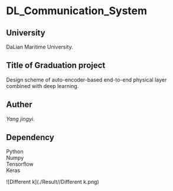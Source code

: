 # DL_Communication_System

## **University** 
DaLian Maritime University.  
## **Title of Graduation project**
Design scheme of auto-encoder-based end-to-end physical layer combined with deep learning.  
## **Auther**
*Yang jingyi*.  
## **Dependency**
Python  
Numpy  
Tensorflow  
Keras  

![Different k](./Result//Different k.png)
